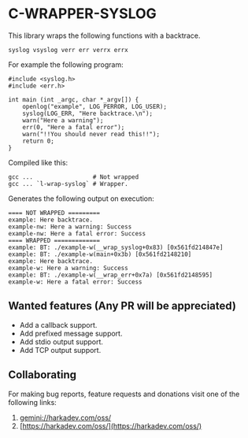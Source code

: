 # C-WRAPPER-SYSLOG

This library wraps the following functions with a backtrace.

    syslog vsyslog verr err verrx errx

For example the following program:

    #include <syslog.h>
    #include <err.h>
    
    int main (int _argc, char *_argv[]) {
        openlog("example", LOG_PERROR, LOG_USER);
        syslog(LOG_ERR, "Here backtrace.\n");
        warn("Here a warning");
        err(0, "Here a fatal error");
        warn("!!You should never read this!!");
        return 0;
    }
    
Compiled like this:

    gcc ...                 # Not wrapped
    gcc ... `l-wrap-syslog` # Wrapper.

Generates the following output on execution:

    ==== NOT WRAPPED =========
    example: Here backtrace.
    example-nw: Here a warning: Success
    example-nw: Here a fatal error: Success
    ==== WRAPPED =============
    example: BT: ./example-w(__wrap_syslog+0x83) [0x561fd214847e]
    example: BT: ./example-w(main+0x3b) [0x561fd2148210]
    example: Here backtrace.
    example-w: Here a warning: Success
    example: BT: ./example-w(__wrap_err+0x7a) [0x561fd2148595]
    example-w: Here a fatal error: Success

## Wanted features (Any PR will be appreciated)

- Add a callback support.
- Add prefixed message support.
- Add stdio output support.
- Add TCP output support.

## Collaborating

For making bug reports, feature requests and donations visit
one of the following links:

1. [gemini://harkadev.com/oss/](gemini://harkadev.com/oss/)
2. [https://harkadev.com/oss/](https://harkadev.com/oss/)
